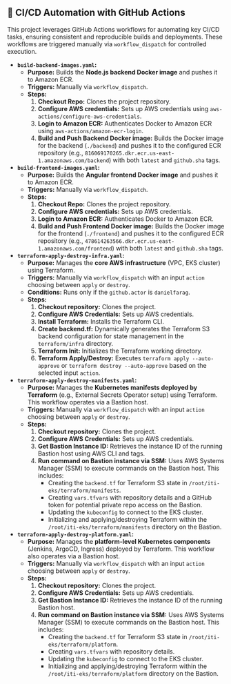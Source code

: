 ## 🔁 CI/CD Automation with GitHub Actions

This project leverages GitHub Actions workflows for automating key CI/CD tasks, ensuring consistent and reproducible builds and deployments. These workflows are triggered manually via `workflow_dispatch` for controlled execution.

-   **`build-backend-images.yaml`:**
    -   **Purpose:** Builds the **Node.js backend Docker image** and pushes it to Amazon ECR.
    -   **Triggers:** Manually via `workflow_dispatch`.
    -   **Steps:**
        1.  **Checkout Repo:** Clones the project repository.
        2.  **Configure AWS credentials:** Sets up AWS credentials using `aws-actions/configure-aws-credentials`.
        3.  **Login to Amazon ECR:** Authenticates Docker to Amazon ECR using `aws-actions/amazon-ecr-login`.
        4.  **Build and Push Backend Docker image:** Builds the Docker image for the backend (`./backend`) and pushes it to the configured ECR repository (e.g., `816069170265.dkr.ecr.us-east-1.amazonaws.com/backend`) with both `latest` and `github.sha` tags.
-   **`build-frontend-images.yaml`:**
    -   **Purpose:** Builds the **Angular frontend Docker image** and pushes it to Amazon ECR.
    -   **Triggers:** Manually via `workflow_dispatch`.
    -   **Steps:**
        1.  **Checkout Repo:** Clones the project repository.
        2.  **Configure AWS credentials:** Sets up AWS credentials.
        3.  **Login to Amazon ECR:** Authenticates Docker to Amazon ECR.
        4.  **Build and Push Frontend Docker image:** Builds the Docker image for the frontend (`./frontend`) and pushes it to the configured ECR repository (e.g., `478614263566.dkr.ecr.us-east-1.amazonaws.com/frontend`) with both `latest` and `github.sha` tags.
-   **`terraform-apply-destroy-infra.yaml`:**
    -   **Purpose:** Manages the **core AWS infrastructure** (VPC, EKS cluster) using Terraform.
    -   **Triggers:** Manually via `workflow_dispatch` with an input `action` choosing between `apply` or `destroy`.
    -   **Conditions:** Runs only if the `github.actor` is `danielfarag`.
    -   **Steps:**
        1.  **Checkout repository:** Clones the project.
        2.  **Configure AWS Credentials:** Sets up AWS credentials.
        3.  **Install Terraform:** Installs the Terraform CLI.
        4.  **Create backend.tf:** Dynamically generates the Terraform S3 backend configuration for state management in the `terraform/infra` directory.
        5.  **Terraform Init:** Initializes the Terraform working directory.
        6.  **Terraform Apply/Destroy:** Executes `terraform apply --auto-approve` or `terraform destroy --auto-approve` based on the selected input `action`.
-   **`terraform-apply-destroy-manifests.yaml`:**
    -   **Purpose:** Manages the **Kubernetes manifests deployed by Terraform** (e.g., External Secrets Operator setup) using Terraform. This workflow operates via a Bastion host.
    -   **Triggers:** Manually via `workflow_dispatch` with an input `action` choosing between `apply` or `destroy`.
    -   **Steps:**
        1.  **Checkout repository:** Clones the project.
        2.  **Configure AWS Credentials:** Sets up AWS credentials.
        3.  **Get Bastion Instance ID:** Retrieves the instance ID of the running Bastion host using AWS CLI and tags.
        4.  **Run command on Bastion instance via SSM:** Uses AWS Systems Manager (SSM) to execute commands on the Bastion host. This includes:
            -   Creating the `backend.tf` for Terraform S3 state in `/root/iti-eks/terraform/manifests`.
            -   Creating `vars.tfvars` with repository details and a GitHub token for potential private repo access on the Bastion.
            -   Updating the `kubeconfig` to connect to the EKS cluster.
            -   Initializing and applying/destroying Terraform within the `/root/iti-eks/terraform/manifests` directory on the Bastion.
-   **`terraform-apply-destroy-platform.yaml`:**
    -   **Purpose:** Manages the **platform-level Kubernetes components** (Jenkins, ArgoCD, Ingress) deployed by Terraform. This workflow also operates via a Bastion host.
    -   **Triggers:** Manually via `workflow_dispatch` with an input `action` choosing between `apply` or `destroy`.
    -   **Steps:**
        1.  **Checkout repository:** Clones the project.
        2.  **Configure AWS Credentials:** Sets up AWS credentials.
        3.  **Get Bastion Instance ID:** Retrieves the instance ID of the running Bastion host.
        4.  **Run command on Bastion instance via SSM:** Uses AWS Systems Manager (SSM) to execute commands on the Bastion host. This includes:
            -   Creating the `backend.tf` for Terraform S3 state in `/root/iti-eks/terraform/platform`.
            -   Creating `vars.tfvars` with repository details.
            -   Updating the `kubeconfig` to connect to the EKS cluster.
            -   Initializing and applying/destroying Terraform within the `/root/iti-eks/terraform/platform` directory on the Bastion.
